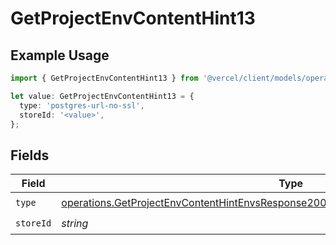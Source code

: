 # GetProjectEnvContentHint13

## Example Usage

```typescript
import { GetProjectEnvContentHint13 } from '@vercel/client/models/operations';

let value: GetProjectEnvContentHint13 = {
  type: 'postgres-url-no-ssl',
  storeId: '<value>',
};
```

## Fields

| Field     | Type                                                                                                                                                                                         | Required           | Description |
| --------- | -------------------------------------------------------------------------------------------------------------------------------------------------------------------------------------------- | ------------------ | ----------- |
| `type`    | [operations.GetProjectEnvContentHintEnvsResponse200ApplicationJSONResponseBody113Type](../../models/operations/getprojectenvcontenthintenvsresponse200applicationjsonresponsebody113type.md) | :heavy_check_mark: | N/A         |
| `storeId` | _string_                                                                                                                                                                                     | :heavy_check_mark: | N/A         |
